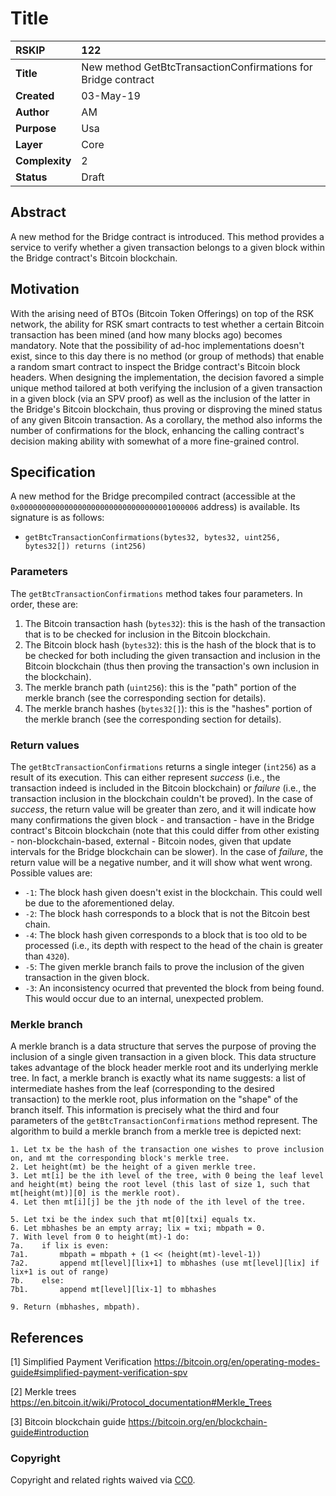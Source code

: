 # Title

|RSKIP          |122           |
| :------------ |:-------------|
|**Title**      |New method GetBtcTransactionConfirmations for Bridge contract |
|**Created**    |03-May-19 |
|**Author**     |AM |
|**Purpose**    |Usa |
|**Layer**      |Core |
|**Complexity** |2 |
|**Status**     |Draft |

## Abstract

A new method for the Bridge contract is introduced. This method provides a service to verify whether a given transaction belongs to a given block within the Bridge contract's Bitcoin blockchain.

## Motivation

With the arising need of BTOs (Bitcoin Token Offerings) on top of the RSK network, the ability for RSK smart contracts to test whether a certain Bitcoin transaction has been mined (and how many blocks ago) becomes mandatory. Note that the possibility of ad-hoc implementations doesn't exist, since to this day there is no method (or group of methods) that enable a random smart contract to inspect the Bridge contract's Bitcoin block headers. When designing the implementation, the decision favored a simple unique method tailored at both verifying the inclusion of a given transaction in a given block (via an SPV proof) as well as the inclusion of the latter in the Bridge's Bitcoin blockchain, thus proving or disproving the mined status of any given Bitcoin transaction. As a corollary, the method also informs the number of confirmations for the block, enhancing the calling contract's decision making ability with somewhat of a more fine-grained control.

## Specification

A new method for the Bridge precompiled contract (accessible at the `0x0000000000000000000000000000000001000006` address) is available. Its signature is as follows:

- `getBtcTransactionConfirmations(bytes32, bytes32, uint256, bytes32[]) returns (int256)`

### Parameters

The `getBtcTransactionConfirmations` method takes four parameters. In order, these are:

1. The Bitcoin transaction hash (`bytes32`): this is the hash of the transaction that is to be checked for inclusion in the Bitcoin blockchain.
2. The Bitcoin block hash (`bytes32`): this is the hash of the block that is to be checked for both including the given transaction and inclusion in the Bitcoin blockchain (thus then proving the transaction's own inclusion in the blockchain).
3. The merkle branch path (`uint256`): this is the "path" portion of the merkle branch (see the corresponding section for details).
4. The merkle branch hashes (`bytes32[]`): this is the "hashes" portion of the merkle branch (see the corresponding section for details).

### Return values

The `getBtcTransactionConfirmations` returns a single integer (`int256`) as a result of its execution. This can either represent _success_ (i.e., the transaction indeed is included in the Bitcoin blockchain) or _failure_ (i.e., the transaction inclusion in the blockchain couldn't be proved). In the case of _success_, the return value will be greater than zero, and it will indicate how many confirmations the given block - and transaction - have in the Bridge contract's Bitcoin blockchain (note that this could differ from other existing - non-blockchain-based, external - Bitcoin nodes, given that update intervals for the Bridge blockchain can be slower). In the case of _failure_, the return value will be a negative number, and it will show what went wrong. Possible values are:

- `-1`: The block hash given doesn't exist in the blockchain. This could well be due to the aforementioned delay.
- `-2`: The block hash corresponds to a block that is not the Bitcoin best chain.
- `-4`: The block hash given corresponds to a block that is too old to be processed (i.e., its depth with respect to the head of the chain is greater than `4320`).
- `-5`: The given merkle branch fails to prove the inclusion of the given transaction in the given block.
- `-3`: An inconsistency ocurred that prevented the block from being found. This would occur due to an internal, unexpected problem.

### Merkle branch

A merkle branch is a data structure that serves the purpose of proving the inclusion of a single given transaction in a given block. This data structure takes advantage of the block header merkle root and its underlying merkle tree. In fact, a merkle branch is exactly what its name suggests: a list of intermediate hashes from the leaf (corresponding to the desired transaction) to the merkle root, plus information on the "shape" of the branch itself. This information is precisely what the third and four parameters of the `getBtcTransactionConfirmations` method represent. The algorithm to build a merkle branch from a merkle tree is depicted next:

```text
1. Let tx be the hash of the transaction one wishes to prove inclusion on, and mt the corresponding block's merkle tree.
2. Let height(mt) be the height of a given merkle tree.
3. Let mt[i] be the ith level of the tree, with 0 being the leaf level and height(mt) being the root level (this last of size 1, such that mt[height(mt)][0] is the merkle root).
4. Let then mt[i][j] be the jth node of the ith level of the tree.

5. Let txi be the index such that mt[0][txi] equals tx.
6. Let mbhashes be an empty array; lix = txi; mbpath = 0.
7. With level from 0 to height(mt)-1 do:  
7a.    if lix is even:  
7a1.       mbpath = mbpath + (1 << (height(mt)-level-1))
7a2.       append mt[level][lix+1] to mbhashes (use mt[level][lix] if lix+1 is out of range)  
7b.    else:  
7b1.       append mt[level][lix-1] to mbhashes

9. Return (mbhashes, mbpath).
```

## References

[1] Simplified Payment Verification https://bitcoin.org/en/operating-modes-guide#simplified-payment-verification-spv

[2] Merkle trees https://en.bitcoin.it/wiki/Protocol_documentation#Merkle_Trees

[3] Bitcoin blockchain guide https://bitcoin.org/en/blockchain-guide#introduction

### Copyright

Copyright and related rights waived via [CC0](https://creativecommons.org/publicdomain/zero/1.0/).

